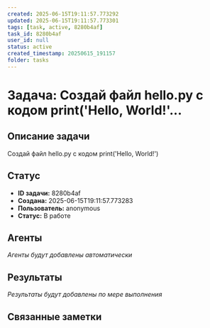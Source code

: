 ```yaml
---
created: 2025-06-15T19:11:57.773292
updated: 2025-06-15T19:11:57.773301
tags: [task, active, 8280b4af]
task_id: 8280b4af
user_id: null
status: active
created_timestamp: 20250615_191157
folder: tasks
---
```


# Задача: Создай файл hello.py с кодом print('Hello, World!'...

## Описание задачи

Создай файл hello.py с кодом print('Hello, World!')

## Статус
- **ID задачи:** 8280b4af
- **Создана:** 2025-06-15T19:11:57.773283
- **Пользователь:** anonymous
- **Статус:** В работе

## Агенты
*Агенты будут добавлены автоматически*

## Результаты
*Результаты будут добавлены по мере выполнения*

## Связанные заметки
